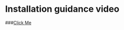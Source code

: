 # Installation guidance video
###[Click Me](https://www.youtube.com/watch?v=UBJsEpGhe54&list=PLHqhOPWK5Yj9mU4LEKnrzOPH6ZNaJ5KxG "")